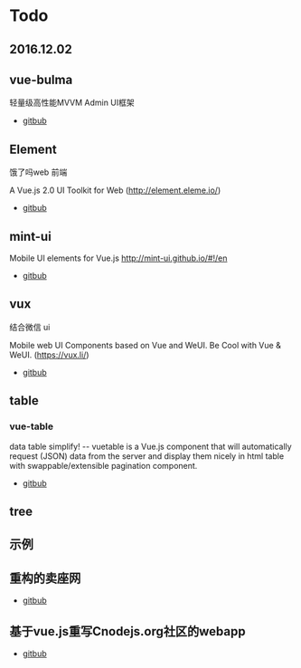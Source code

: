 Todo
===

2016.12.02
---

## vue-bulma

轻量级高性能MVVM Admin UI框架

- [gitbub](https://github.com/wangxg2016/vue-bulma)

## Element

饿了吗web 前端

A Vue.js 2.0 UI Toolkit for Web (http://element.eleme.io/)

- [gitbub](https://github.com/ElemeFE/element)

## mint-ui

Mobile UI elements for Vue.js http://mint-ui.github.io/#!/en

- [gitbub](https://github.com/ElemeFE/mint-ui/)

## vux

结合微信 ui

Mobile web UI Components based on Vue and WeUI. Be Cool with Vue & WeUI. (https://vux.li/)

- [gitbub](https://github.com/airyland/vux)

## table

### vue-table

data table simplify! -- vuetable is a Vue.js component that will automatically request (JSON) data from the server and display them nicely in html table with swappable/extensible pagination component.

- [gitbub](https://github.com/ratiw/vue-table)

## tree
示例
---

## 重构的卖座网

- [gitbub](https://github.com/zhengguorong/maizuo/tree/master/vuexMaizuo2)

## 基于vue.js重写Cnodejs.org社区的webapp  

- [gitbub](https://github.com/shinygang/Vue-cnodejs)

